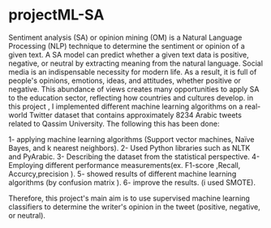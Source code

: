 # projectML-SA

Sentiment analysis (SA) or opinion mining (OM) is a Natural Language Processing (NLP) technique to determine the sentiment or opinion of a given text. A SA model can predict whether a given text data is positive, negative, or neutral by extracting meaning from the natural language.
Social media is an indispensable necessity for modern life. As a result, it is full of people's opinions, emotions, ideas, and attitudes, whether positive or negative. This abundance of views creates many opportunities to apply SA to the education sector, reflecting how countries and cultures develop. in this project , I implemented different machine learning algorithms on a real-world Twitter dataset that contains approximately 8234 Arabic tweets related to Qassim University.
The following this has been done:

1- applying machine learning algorithms (Support vector machines, Naïve Bayes, and k nearest neighbors).
2- Used Python libraries such as NLTK and PyArabic.
3- Describing the dataset from the statistical perspective.
4- Employing different performance measurements(ex. F1-score ,Recall, Accurcy,precision ).
5- showed results of different machine learning algorithms (by confusion matrix ).
6- improve the results. (i used SMOTE).

Therefore, this project's main aim is to use supervised machine learning classifiers to determine the writer's opinion in the tweet (positive, negative, or neutral).
